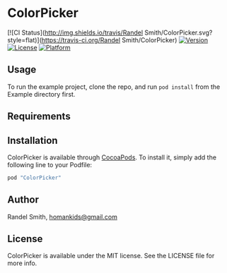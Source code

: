 # ColorPicker

[![CI Status](http://img.shields.io/travis/Randel Smith/ColorPicker.svg?style=flat)](https://travis-ci.org/Randel Smith/ColorPicker)
[![Version](https://img.shields.io/cocoapods/v/ColorPicker.svg?style=flat)](http://cocoapods.org/pods/ColorPicker)
[![License](https://img.shields.io/cocoapods/l/ColorPicker.svg?style=flat)](http://cocoapods.org/pods/ColorPicker)
[![Platform](https://img.shields.io/cocoapods/p/ColorPicker.svg?style=flat)](http://cocoapods.org/pods/ColorPicker)

## Usage

To run the example project, clone the repo, and run `pod install` from the Example directory first.

## Requirements

## Installation

ColorPicker is available through [CocoaPods](http://cocoapods.org). To install
it, simply add the following line to your Podfile:

```ruby
pod "ColorPicker"
```

## Author

Randel Smith, homankids@gmail.com

## License

ColorPicker is available under the MIT license. See the LICENSE file for more info.
